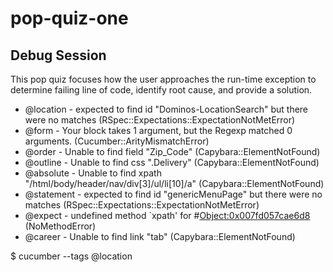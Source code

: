 # pop-quiz-one

## Debug Session 

This pop quiz focuses how the user approaches the run-time exception to determine failing line of code, identify root cause, and provide a solution.

* @location - expected to find id "Dominos-LocationSearch" but there were no matches (RSpec::Expectations::ExpectationNotMetError)
* @form - Your block takes 1 argument, but the Regexp matched 0 arguments. (Cucumber::ArityMismatchError)
* @order - Unable to find field "Zip_Code" (Capybara::ElementNotFound)
* @outline - Unable to find css ".Delivery" (Capybara::ElementNotFound)
* @absolute - Unable to find xpath "/html/body/header/nav/div[3]/ul/li[10]/a" (Capybara::ElementNotFound)
* @statement - expected to find id "genericMenuPage" but there were no matches (RSpec::Expectations::ExpectationNotMetError)
* @expect - undefined method `xpath' for #<Object:0x007fd057cae6d8> (NoMethodError)
* @career - Unable to find link "tab" (Capybara::ElementNotFound)

$ cucumber --tags @location

